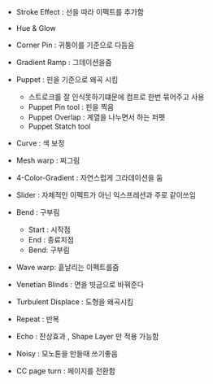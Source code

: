 
- Stroke Effect : 선을 따라 이펙트를 추가함
- Hue & Glow
- Corner Pin : 귀퉁이를 기준으로 다듬음
- Gradient Ramp : 그데이션을줌
- Puppet : 핀을 기준으로 왜곡 시킴
    - 스트로크를 잘 인식못하기떄문에 컴프로 한번 묶어주고 사용
    - Puppet Pin tool : 핀을 찍음
    - Puppet Overlap : 계열을 나누면서 하는 퍼펫
    - Puppet Statch tool 
- Curve : 색 보정 
- Mesh warp : 찌그림
- 4-Color-Gradient : 자연스럽게 그라데이션을 둠 
- Slider : 자체적인 이펙트가 아닌 익스프레션과 주로 같이쓰임
- Bend : 구부림 
    - Start : 시작점
    - End : 종료지점
    - Bend: 구부림
    
- Wave warp: 흩날리는 이펙트를줌
- Venetian Blinds : 면을 빗금으로 바꿔준다
- Turbulent Displace : 도형을 왜곡시킴
- Repeat : 반복
- Echo : 잔상효과 , Shape Layer 만 적용 가능함
- Noisy : 모노톤을 만들때 쓰기좋음
- CC page turn : 페이지를 전환함
